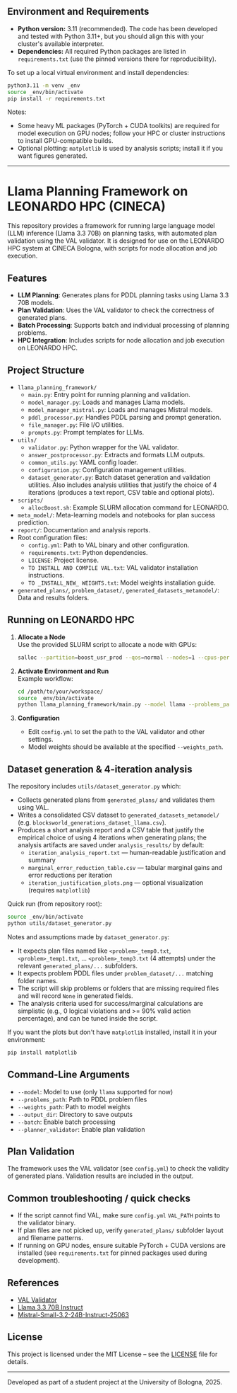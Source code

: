 ## Environment and Requirements

- **Python version:** 3.11 (recommended). The code has been developed and tested with Python 3.11+, but you should align this with your cluster's available interpreter.
- **Dependencies:** All required Python packages are listed in `requirements.txt` (use the pinned versions there for reproducibility).

To set up a local virtual environment and install dependencies:

```bash
python3.11 -m venv _env
source _env/bin/activate
pip install -r requirements.txt
```

Notes:
- Some heavy ML packages (PyTorch + CUDA toolkits) are required for model execution on GPU nodes; follow your HPC or cluster instructions to install GPU-compatible builds.
- Optional plotting: `matplotlib` is used by analysis scripts; install it if you want figures generated.

---

# Llama Planning Framework on LEONARDO HPC (CINECA)

This repository provides a framework for running large language model (LLM) inference (Llama 3.3 70B) on planning tasks, with automated plan validation using the VAL validator. It is designed for use on the LEONARDO HPC system at CINECA Bologna, with scripts for node allocation and job execution.

## Features

- **LLM Planning**: Generates plans for PDDL planning tasks using Llama 3.3 70B models.
- **Plan Validation**: Uses the VAL validator to check the correctness of generated plans.
- **Batch Processing**: Supports batch and individual processing of planning problems.
- **HPC Integration**: Includes scripts for node allocation and job execution on LEONARDO HPC.

## Project Structure

- `llama_planning_framework/`
  - `main.py`: Entry point for running planning and validation.
  - `model_manager.py`: Loads and manages Llama models.
  - `model_manager_mistral.py`: Loads and manages Mistral models.
  - `pddl_processor.py`: Handles PDDL parsing and prompt generation.
  - `file_manager.py`: File I/O utilities.
  - `prompts.py`: Prompt templates for LLMs.
- `utils/`
  - `validator.py`: Python wrapper for the VAL validator.
  - `answer_postprocessor.py`: Extracts and formats LLM outputs.
  - `common_utils.py`: YAML config loader.
  - `configuration.py`: Configuration management utilities.
  - `dataset_generator.py`: Batch dataset generation and validation utilities. Also includes analysis utilities that justify the choice of 4 iterations (produces a text report, CSV table and optional plots).
- `scripts/`
  - `allocBoost.sh`: Example SLURM allocation command for LEONARDO.
- `meta_model/`: Meta-learning models and notebooks for plan success prediction.
- `report/`: Documentation and analysis reports.
- Root configuration files:
  - `config.yml`: Path to VAL binary and other configuration.
  - `requirements.txt`: Python dependencies.
  - `LICENSE`: Project license.
  - `TO INSTALL AND COMPILE VAL.txt`: VAL validator installation instructions.
  - `TO _INSTALL_NEW_ WEIGHTS.txt`: Model weights installation guide.
- `generated_plans/`, `problem_dataset/`, `generated_datasets_metamodel/`: Data and results folders.

## Running on LEONARDO HPC

1. **Allocate a Node**  
   Use the provided SLURM script to allocate a node with GPUs:
   ```bash
   salloc --partition=boost_usr_prod --qos=normal --nodes=1 --cpus-per-task=8 --gres=gpu:4 --time=16:00:00 --account=IscrC_ArtLLMs
   ```

2. **Activate Environment and Run**  
   Example workflow:
   ```bash
   cd /path/to/your/workspace/
   source _env/bin/activate
   python llama_planning_framework/main.py --model llama --problems_path <path_to_problems> --weights_path <path_to_weights> --output_dir <output_dir>
   ```

3. **Configuration**  
   - Edit `config.yml` to set the path to the VAL validator and other settings.
   - Model weights should be available at the specified `--weights_path`.

## Dataset generation & 4-iteration analysis

The repository includes `utils/dataset_generator.py` which:

- Collects generated plans from `generated_plans/` and validates them using VAL.
- Writes a consolidated CSV dataset to `generated_datasets_metamodel/` (e.g. `blocksworld_generations_dataset_llama.csv`).
- Produces a short analysis report and a CSV table that justify the empirical choice of using 4 iterations when generating plans; the analysis artifacts are saved under `analysis_results/` by default:
  - `iteration_analysis_report.txt` — human-readable justification and summary
  - `marginal_error_reduction_table.csv` — tabular marginal gains and error reductions per iteration
  - `iteration_justification_plots.png` — optional visualization (requires `matplotlib`)

Quick run (from repository root):

```bash
source _env/bin/activate
python utils/dataset_generator.py
```

Notes and assumptions made by `dataset_generator.py`:
- It expects plan files named like `<problem>_temp0.txt`, `<problem>_temp1.txt`, ... `<problem>_temp3.txt` (4 attempts) under the relevant `generated_plans/...` subfolders.
- It expects problem PDDL files under `problem_dataset/...` matching folder names.
- The script will skip problems or folders that are missing required files and will record `None` in generated fields.
- The analysis criteria used for success/marginal calculations are simplistic (e.g., 0 logical violations and >= 90% valid action percentage), and can be tuned inside the script.

If you want the plots but don't have `matplotlib` installed, install it in your environment:

```bash
pip install matplotlib
```

## Command-Line Arguments

- `--model`: Model to use (only `llama` supported for now)
- `--problems_path`: Path to PDDL problem files
- `--weights_path`: Path to model weights
- `--output_dir`: Directory to save outputs
- `--batch`: Enable batch processing
- `--planner_validator`: Enable plan validation

## Plan Validation

The framework uses the VAL validator (see `config.yml`) to check the validity of generated plans. Validation results are included in the output.

## Common troubleshooting / quick checks

- If the script cannot find VAL, make sure `config.yml` `VAL_PATH` points to the validator binary.
- If plan files are not picked up, verify `generated_plans/` subfolder layout and filename patterns.
- If running on GPU nodes, ensure suitable PyTorch + CUDA versions are installed (see `requirements.txt` for pinned packages used during development).


## References

- [VAL Validator](https://github.com/KCL-Planning/VAL)
- [Llama 3.3 70B Instruct](https://ai.meta.com/resources/models-and-libraries/llama-downloads/)
- [Mistral-Small-3.2-24B-Instruct-25063](https://huggingface.co/mistralai/Mistral-Small-3.2-24B-Instruct-2506)

## License

This project is licensed under the MIT License – see the [LICENSE](LICENSE) file for details.

---

Developed as part of a student project at the University of Bologna, 2025.